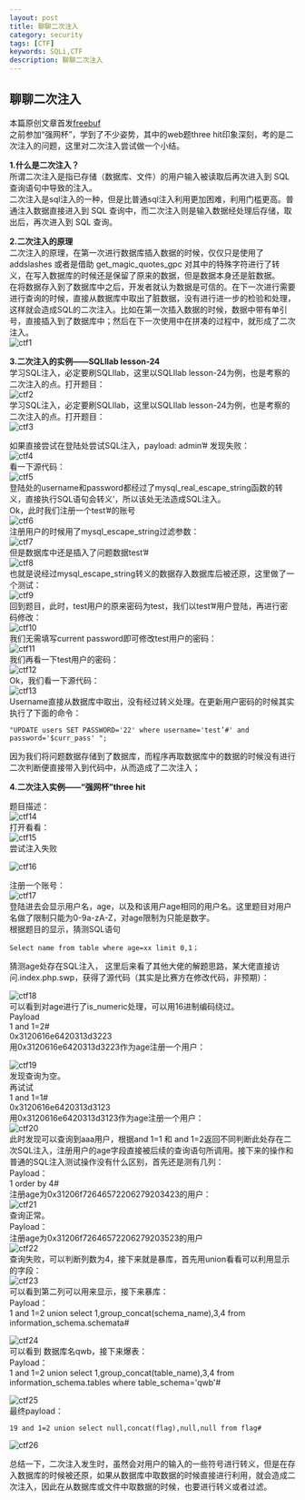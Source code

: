 ```yaml
---
layout: post
title: 聊聊二次注入
category: security
tags: [CTF]
keywords: SQLi,CTF
description: 聊聊二次注入
---  
```


## 聊聊二次注入  
      
本篇原创文章首发[freebuf](http://www.freebuf.com/articles/web/167089.html)  
之前参加“强网杯”，学到了不少姿势，其中的web题three hit印象深刻，考的是二次注入的问题，这里对二次注入尝试做一个小结。    
  

**1.什么是二次注入？**  
所谓二次注入是指已存储（数据库、文件）的用户输入被读取后再次进入到 SQL 查询语句中导致的注入。  
二次注入是sql注入的一种，但是比普通sql注入利用更加困难，利用门槛更高。普通注入数据直接进入到 SQL 查询中，而二次注入则是输入数据经处理后存储，取出后，再次进入到 SQL 查询。  


**2.二次注入的原理**  
二次注入的原理，在第一次进行数据库插入数据的时候，仅仅只是使用了 addslashes 或者是借助 get_magic_quotes_gpc 对其中的特殊字符进行了转义，在写入数据库的时候还是保留了原来的数据，但是数据本身还是脏数据。  
在将数据存入到了数据库中之后，开发者就认为数据是可信的。在下一次进行需要进行查询的时候，直接从数据库中取出了脏数据，没有进行进一步的检验和处理，这样就会造成SQL的二次注入。比如在第一次插入数据的时候，数据中带有单引号，直接插入到了数据库中；然后在下一次使用中在拼凑的过程中，就形成了二次注入。  
![ctf1](/assets/themes/images/threehit/1.png)  

**3.二次注入的实例——SQLIlab lesson-24**  
学习SQL注入，必定要刷SQLIlab，这里以SQLIlab lesson-24为例，也是考察的二次注入的点。打开题目：    
![ctf2](/assets/themes/images/threehit/2.png)  
学习SQL注入，必定要刷SQLIlab，这里以SQLIlab lesson-24为例，也是考察的二次注入的点。打开题目：   
![ctf3](/assets/themes/images/threehit/3.png)  

如果直接尝试在登陆处尝试SQL注入，payload: admin’# 发现失败：  
![ctf4](/assets/themes/images/three/4.png)   
看一下源代码：  
![ctf5](/assets/themes/images/threehit/5.png)   
登陆处的username和password都经过了mysql_real_escape_string函数的转义，直接执行SQL语句会转义’，所以该处无法造成SQL注入。  
Ok，此时我们注册一个test’#的账号  
![ctf6](/assets/themes/images/threehit/6.png)   
注册用户的时候用了mysql_escape_string过滤参数：    
![ctf7](/assets/themes/images/threehit/7.png)  
但是数据库中还是插入了问题数据test’#   
![ctf8](/assets/themes/images/threehit/8.png)  
也就是说经过mysql_escape_string转义的数据存入数据库后被还原，这里做了一个测试：    
![ctf9](/assets/themes/images/threehit/9.png)   
回到题目，此时，test用户的原来密码为test，我们以test’#用户登陆，再进行密码修改：    
![ctf10](/assets/themes/images/threehit/10.png)   
我们无需填写current password即可修改test用户的密码：    
![ctf11](/assets/themes/images/threehit/11.png)   
我们再看一下test用户的密码：  
![ctf12](/assets/themes/images/threehit/12.png)  
Ok，我们看一下源代码：  
![ctf13](/assets/themes/images/threehit/13.png)  
Username直接从数据库中取出，没有经过转义处理。在更新用户密码的时候其实执行了下面的命令：  

    "UPDATE users SET PASSWORD='22' where username='test’#' and password='$curr_pass' ";  

因为我们将问题数据存储到了数据库，而程序再取数据库中的数据的时候没有进行二次判断便直接带入到代码中，从而造成了二次注入；  

**4.二次注入实例——“强网杯”three hit**  

题目描述：  
![ctf14](/assets/themes/images/threehit/14.png)  
打开看看：  
![ctf15](/assets/themes/images/threehit/15.png)  
尝试注入失败    

![ctf16](/assets/themes/images/threehit/16.png)  

注册一个账号：  
![ctf17](/assets/themes/images/threehit/17.png)  
登陆进去会显示用户名，age，以及和该用户age相同的用户名。这里题目对用户名做了限制只能为0-9a-zA-Z，对age限制为只能是数字。  
根据题目的显示，猜测SQL语句  

    Select name from table where age=xx limit 0,1；  

猜测age处存在SQL注入， 这里后来看了其他大佬的解题思路，某大佬直接访问.index.php.swp，获得了源代码（其实是比赛方在修改代码，非预期）：  
 
![ctf18](/assets/themes/images/threehit/18.png)  
可以看到对age进行了is_numeric处理，可以用16进制编码绕过。  
Payload   
1 and 1=2#  
0x3120616e6420313d3223  
用0x3120616e6420313d3223作为age注册一个用户：  

![ctf19](/assets/themes/images/threehit/19.png)  
发现查询为空。  
再试试  
1 and 1=1#  
0x3120616e6420313d3123  
用0x3120616e6420313d3123作为age注册一个用户：   
![ctf20](/assets/themes/images/threehit/20.png)  
此时发现可以查询到aaa用户，根据and 1=1 和 and 1=2返回不同判断此处存在二次SQL注入，注册用户的age字段直接被后续的查询语句所调用。接下来的操作和普通的SQL注入测试操作没有什么区别，首先还是测有几列：  
Payload：  
1 order by 4#  
注册age为0x31206f72646572206279203423的用户：   
![ctf21](/assets/themes/images/threehit/21.png)    
查询正常。  
Payload：  
注册age为0x31206f72646572206279203523的用户  
![ctf22](/assets/themes/images/threehit/22.png)  
查询失败，可以判断列数为4，接下来就是暴库，首先用union看看可以利用显示的字段：    
![ctf23](/assets/themes/images/threehit/23.png)  
可以看到第二列可以用来显示，接下来暴库：  
Payload：  
    1 and 1=2 union select 1,group_concat(schema_name),3,4 from information_schema.schemata#  
    
![ctf24](/assets/themes/images/threehit/24.png)   
可以看到 数据库名qwb，接下来爆表：  
Payload：  
    1 and 1=2 union select 1,group_concat(table_name),3,4 from information_schema.tables where table_schema='qwb'#
  
![ctf25](/assets/themes/images/threehit/25.png)   
最终payload：  

    19 and 1=2 union select null,concat(flag),null,null from flag#
  
![ctf26](/assets/themes/images/qwb/26.png)   

总结一下，二次注入发生时，虽然会对用户的输入的一些符号进行转义，但是在存入数据库的时候被还原，如果从数据库中取数据的时候直接进行利用，就会造成二次注入，因此在从数据库或文件中取数据的时候，也要进行转义或者过滤。